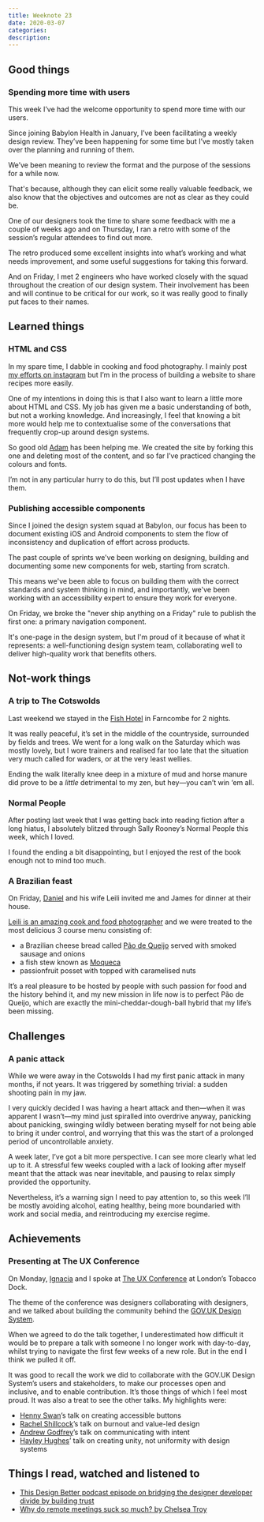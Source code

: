 ```yaml
---
title: Weeknote 23
date: 2020-03-07
categories:
description: 
---
```


## Good things

### Spending more time with users

This week I’ve had the welcome opportunity to spend more time with our users. 

Since joining Babylon Health in January, I’ve been facilitating a weekly design review. They’ve been happening for some time but I’ve mostly taken over the planning and running of them. 

We’ve been meaning to review the format and the purpose of the sessions for a while now. 

That's because, although they can elicit some really valuable feedback, we also know that the objectives and outcomes are not as clear as they could be.

One of our designers took the time to share some feedback with me a couple of weeks ago and on Thursday, I ran a retro with some of the session’s regular attendees to find out more. 

The retro produced some excellent insights into what’s working and what needs improvement, and some useful suggestions for taking this forward.

And on Friday, I met 2 engineers who have worked closely with the squad throughout the creation of our design system. Their involvement has been and will continue to be critical for our work, so it was really good to finally put faces to their names. 

## Learned things

### HTML and CSS

In my spare time, I dabble in cooking and food photography. I mainly post [my efforts on instagram](https://www.instagram.com/saltsweetsourspice/) but I’m in the process of building a website to share recipes more easily.

One of my intentions in doing this is that I also want to learn a little more about HTML and CSS. My job has given me a basic understanding of both, but not a working knowledge. And increasingly, I feel that knowing a bit more would help me to contextualise some of the conversations that frequently crop-up around design systems.

So good old [Adam](https://twitter.com/adambsilver) has been helping me. We created the site by forking this one and deleting most of the content, and so far I’ve practiced changing the colours and fonts.

I’m not in any particular hurry to do this, but I’ll post updates when I have them. 

### Publishing accessible components

Since I joined the design system squad at Babylon, our focus has been to document existing iOS and Android components to stem the flow of inconsistency and duplication of effort across products. 

The past couple of sprints we've been working on designing, building and documenting some new components for web, starting from scratch.

This means we've been able to focus on building them with the correct standards and system thinking in mind, and importantly, we've been working with an accessibility expert to ensure they work for everyone.

On Friday, we broke the "never ship anything on a Friday" rule to publish the first one: a primary navigation component.

It's one-page in the design system, but I'm proud of it because of what it represents: a well-functioning design system team, collaborating well to deliver high-quality work that benefits others. 

## Not-work things

### A trip to The Cotswolds

Last weekend we stayed in the [Fish Hotel](https://www.thefishhotel.co.uk/) in Farncombe for 2 nights.

It was really peaceful, it’s set in the middle of the countryside, surrounded by fields and trees. We went for a long walk on the Saturday which was mostly lovely, but I wore trainers and realised far too late that the situation very much called for waders, or at the very least wellies. 

Ending the walk literally knee deep in a mixture of mud and horse manure did prove to be a _little_ detrimental to my zen, but hey—you can’t win ‘em all.

### Normal People

After posting last week that I was getting back into reading fiction after a long hiatus, I absolutely blitzed through Sally Rooney’s Normal People this week, which I loved. 

I found the ending a bit disappointing, but I enjoyed the rest of the book enough not to mind too much.

### A Brazilian feast

On Friday, [Daniel](https://twitter.com/danielsouza) and his wife Leili invited me and James for dinner at their house.

[Leili is an amazing cook and food photographer](https://www.instagram.com/leiliane/) and we were treated to the most delicious 3 course menu consisting of:

- a Brazilian cheese bread called [Pão de Queijo](https://www.thekitchn.com/how-to-make-po-de-queijo-brazilian-cheese-bread-cooking-lessons-from-the-kitchn-176118) served with smoked sausage and onions 
- a fish stew known as [Moqueca](https://www.simplyrecipes.com/recipes/moqueca___brazilian_fish_stew/) 
- passionfruit posset with topped with caramelised nuts

It’s a real pleasure to be hosted by people with such passion for food and the history behind it, and my new mission in life now is to perfect Pão de Queijo, which are exactly the mini-cheddar-dough-ball hybrid that my life’s been missing.

## Challenges

### A panic attack

While we were away in the Cotswolds I had my first panic attack in many months, if not years. It was triggered by something trivial: a sudden shooting pain in my jaw. 

I very quickly decided I was having a heart attack and then—when it was apparent I wasn’t—my mind just spiralled into overdrive anyway, panicking about panicking, swinging wildly between berating myself for not being able to bring it under control, and worrying that this was the start of a prolonged period of uncontrollable anxiety. 

A week later, I’ve got a bit more perspective. I can see more clearly what led up to it. A stressful few weeks coupled with a lack of looking after myself meant that the attack was near inevitable, and pausing to relax simply provided the opportunity.

Nevertheless, it’s a warning sign I need to pay attention to, so this week I’ll be mostly avoiding alcohol, eating healthy, being more boundaried with work and social media, and reintroducing my exercise regime. 

## Achievements

### Presenting at The UX Conference

On Monday, [Ignacia](https://twitter.com/ignaciaorellana) and I spoke at [The UX Conference](https://theuxconf.com/) at London’s Tobacco Dock. 

The theme of the conference was designers collaborating with designers, and we talked about building the community behind the [GOV.UK Design System](https://design-system.service.gov.uk/). 

When we agreed to do the talk together, I underestimated how difficult it would be to prepare a talk with someone I no longer work with day-to-day, whilst trying to navigate the first few weeks of a new role. But in the end I think we pulled it off.

It was good to recall the work we did to collaborate with the GOV.UK Design System’s users and stakeholders, to make our processes open and inclusive, and to enable contribution. It’s those things of which I feel most proud.
It was also a treat to see the other talks. My highlights were:


- [Henny Swan](https://twitter.com/iheni)’s talk on creating accessible buttons
- [Rachel Shillcock](https://twitter.com/MissRachilli)’s talk on burnout and value-led design 
- [Andrew Godfrey](https://twitter.com/tweet_godfrey)’s talk on communicating with intent
- [Hayley Hughes](https://twitter.com/hayhughes)’ talk on creating unity, not uniformity with design systems 

## Things I read, watched and listened to

- [This Design Better podcast episode on bridging the designer developer divide by building trust](https://www.designbetter.co/podcast/natalya-shelburne)
- [Why do remote meetings suck so much? by Chelsea Troy](https://chelseatroy.com/2018/03/29/why-do-remote-meetings-suck-so-much/)